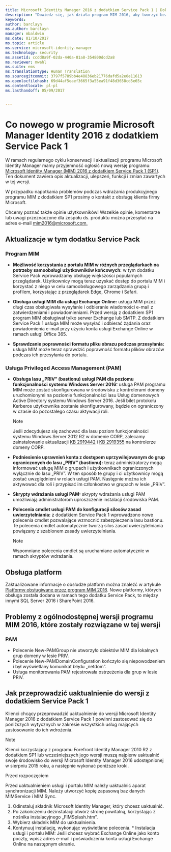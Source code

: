```yaml
---
title: Microsoft Identity Manager 2016 z dodatkiem Service Pack 1 | Dokumentacja firmy Microsoft
description: "Dowiedz się, jak działa program MIM 2016, aby tworzyć bezpieczniejsze i wygodniejsze systemy zarządzania tożsamościami w chmurze i lokalnie."
keywords: 
author: barclayn
ms.author: barclayn
manager: mbaldwin
ms.date: 01/10/2017
ms.topic: article
ms.service: microsoft-identity-manager
ms.technology: security
ms.assetid: ccdd8a9f-02da-440a-81a8-354800dcd2a8
ms.reviewer: mwahl
ms.suite: ems
ms.translationtype: Human Translation
ms.sourcegitcommit: 3797f5789bb4e48836eb21776dafd5a2e0e11613
ms.openlocfilehash: 69d44af5eaef3665f3a55ea91f48d3658cd5e65c
ms.contentlocale: pl-pl
ms.lasthandoff: 05/09/2017


---
```

# <a name="whats-new-for-microsoft-identity-manager-2016-service-pack-1"></a>Co nowego w programie Microsoft Manager Identity 2016 z dodatkiem Service Pack 1 #

W ramach regularnego cyklu konserwacji i aktualizacji programu Microsoft Identity Manager mamy przyjemność ogłosić nową wersję programu: [Microsoft Identity Manager (MIM) 2016 z dodatkiem Service Pack 1 (SP1)](https://msdn.microsoft.com/subscriptions/downloads/?fileid=70212#searchTerm=&Languages=en&PageSize=10&PageIndex=0&FileId=70212). Ten dokument zawiera opis aktualizacji, ulepszeń, funkcji i zmian zawartych w tej wersji.

W przypadku napotkania problemów podczas wdrażania produkcyjnego programu MIM z dodatkiem SP1 prosimy o kontakt z obsługą klienta firmy Microsoft.

Chcemy poznać także opinie użytkowników! Wszelkie opinie, komentarze lub uwagi przeznaczone dla zespołu ds. produktu można przesyłać na adres e-mail [mim2016@microsoft.com.](mailto:mim2016@microsoft.com)



## <a name="updates-in-this-service-pack"></a>Aktualizacje w tym dodatku Service Pack #

### <a name="mim"></a>Program MIM

- **Możliwość korzystania z portalu MIM w różnych przeglądarkach na potrzeby samoobsługi użytkowników końcowych:** w tym dodatku Service Pack wprowadzamy obsługę większości popularnych przeglądarek. Użytkownicy mogą teraz uzyskać dostęp do portalu MIM i korzystać z niego w celu samoobsługowego zarządzania grupą i profilem, korzystając z przeglądarek Edge, Chrome i Safari.

- **Obsługa usługi MIM dla usługi Exchange Online:** usługa MIM przez długi czas obsługiwała wysyłanie i odbieranie wiadomości e-mail z zatwierdzeniami i powiadomieniami. Przed wersją z dodatkiem SP1 program MIM obsługiwał tylko serwer Exchange lub SMTP. Z dodatkiem Service Pack 1 usługa MIM może wysyłać i odbierać żądania oraz powiadomienia e-mail przy użyciu konta usługi Exchange Online w ramach usługi Office 365.

- **Sprawdzanie poprawności formatu pliku obrazu podczas przesyłania:** usługa MIM może teraz sprawdzić poprawność formatu plików obrazów podczas ich przesyłania do portalu.

### <a name="privileged-access-managementpam"></a>Usługa Privileged Access Management (PAM)

- **Obsługa lasu „PRIV” (bastionu) usługi PAM dla poziomu funkcjonalności systemu Windows Server 2016:** usługa PAM programu MIM może zostać skonfigurowana w środowisku z kontrolerami domeny uruchomionymi na poziomie funkcjonalności lasu Usług domenowych Active Directory systemu Windows Server 2016. Jeśli bilet protokołu Kerberos użytkownika zostanie skonfigurowany, będzie on ograniczony w czasie do pozostałego czasu aktywacji roli.

    >[!Note]
    Jeśli zdecydujesz się zachować dla lasu poziom funkcjonalności systemu Windows Server 2012 R2 w domenie CORP, zalecamy zainstalowanie aktualizacji [KB 2919442](https://support.microsoft.com/en-us/kb/2919442) i [KB 2919355](https://support.microsoft.com/en-us/kb/2919355) na kontrolerze domeny CORP.

- **Podniesienie uprawnień konta z dostępem uprzywilejowanym do grup ograniczonych do lasu „PRIV” (bastionu):** teraz administratorzy mogą informować usługę MIM o grupach i użytkownikach ograniczonych wyłącznie do lasu „PRIV”. W ten sposób te grupy i ci użytkownicy mogą zostać uwzględnieni w rolach usługi PAM.  Następnie można ich aktywować dla roli i przypisać im członkostwo w grupach w lesie „PRIV”.

- **Skrypty wdrażania usługi PAM:** skrypty wdrażania usługi PAM umożliwiają administratorom uproszczenie instalacji środowiska PAM.

- **Polecenia cmdlet usługi PAM do konfiguracji silosów zasad uwierzytelniania:** z dodatkiem Service Pack 1 wprowadzono nowe polecenia cmdlet pozwalające wzmocnić zabezpieczenia lasu bastionu. Te polecenia cmdlet automatycznie tworzą silos zasad uwierzytelniania powiązany z szablonem zasady uwierzytelniania.

    >[!Note]
    Wspomniane polecenia cmdlet są uruchamiane automatycznie w ramach skryptów wdrażania.


## <a name="platform-support"></a>Obsługa platform
Zaktualizowane informacje o obsłudze platform można znaleźć w artykule [Platformy obsługiwane przez program MIM 2016](microsoft-identity-manager-2016-supported-platforms.md).  Nowe platformy, których obsługa została dodana w ramach tego dodatku Service Pack, to między innymi SQL Server 2016 i SharePoint 2016.

## <a name="issues-fixed-in-this-release-from-mim-2016-general-availability"></a>Problemy z ogólnodostępnej wersji programu MIM 2016, które zostały rozwiązane w tej wersji

### <a name="pam"></a>PAM
- Polecenie New-PAMGroup nie utworzyło obiektów MIM dla lokalnych grup domeny w lesie PRIV.
- Polecenie New-PAMDomainConfiguration kończyło się niepowodzeniem i był wyświetlany komunikat błędu „netdom”.
- Usługa monitorowania PAM rejestrowała ostrzeżenia dla grup w lesie PRIV.

## <a name="how-to-upgrade-to-service-pack-1"></a>Jak przeprowadzić uaktualnienie do wersji z dodatkiem Service Pack 1

Klienci chcący przeprowadzić uaktualnienie do wersji Microsoft Identity Manager 2016 z dodatkiem Service Pack 1 powinni zastosować się do poniższych wytycznych w zakresie wszystkich usług mających zastosowanie do ich wdrożenia.

>[!Note]
>Klienci korzystający z programu Forefront Identity Manager 2010 R2 z dodatkiem SP1 lub wcześniejszych jego wersji muszą najpierw uaktualnić swoje środowisko do wersji Microsoft Identity Manager 2016 udostępnionej w sierpniu 2015 roku, a następnie wykonać poniższe kroki.

Przed rozpoczęciem

Przed uaktualnieniem usługi i portalu MIM należy uaktualnić aparat synchronizacji MIM.
Należy utworzyć kopię zapasową baz danych MIMService i MIM Sync.

  1. Odinstaluj składnik Microsoft Identity Manager, który chcesz uaktualnić.
  2. Po zakończeniu dezinstalacji otwórz stronę powitalną, korzystając z nośnika instalacyjnego „FIMSplash.htm”.
  3. Wybierz składnik MIM do uaktualnienia.
  4. Kontynuuj instalację, wykonując wyświetlane polecenia.
    * Instalacja usługi i portalu MIM: Jeśli chcesz wybrać Exchange Online jako konto poczty, wpisz adres e-mail i poświadczenia konta usługi Exchange Online na następnym ekranie.

